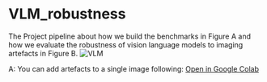 # VLM_robustness
The Project pipeline about how we build the benchmarks in Figure A and how we evaluate the robustness of vision language models to imaging artefacts in Figure B.
![VLM](https://github.com/user-attachments/assets/3bae59c1-31a2-4a06-85b5-b1deab2b6072)

A:
You can add artefacts to a single image following:
[Open in Google Colab](https://colab.research.google.com/drive/1rBm0_9MTL1rApvtit55p7PDQ2yUVAoGk#scrollTo=EhWRhxpbh7bK)
